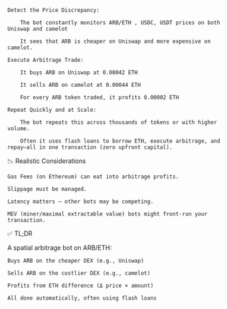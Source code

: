     Detect the Price Discrepancy:

        The bot constantly monitors ARB/ETH , USDC, USDT prices on both Uniswap and camelot

        It sees that ARB is cheaper on Uniswap and more expensive on camelot.

    Execute Arbitrage Trade:

        It buys ARB on Uniswap at 0.00042 ETH

        It sells ARB on camelot at 0.00044 ETH

        For every ARB token traded, it profits 0.00002 ETH

    Repeat Quickly and at Scale:

        The bot repeats this across thousands of tokens or with higher volume.

        Often it uses flash loans to borrow ETH, execute arbitrage, and repay—all in one transaction (zero upfront capital).

📉 Realistic Considerations

    Gas Fees (on Ethereum) can eat into arbitrage profits.

    Slippage must be managed.

    Latency matters — other bots may be competing.

    MEV (miner/maximal extractable value) bots might front-run your transaction.

✅ TL;DR

A spatial arbitrage bot on ARB/ETH:

    Buys ARB on the cheaper DEX (e.g., Uniswap)

    Sells ARB on the costlier DEX (e.g., camelot)

    Profits from ETH difference (Δ price × amount)

    All done automatically, often using flash loans